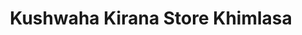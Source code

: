 ---
title: "Kushwaha Kirana  Store  Khimlasa"
url: /15-nayi-basti/kushwaha-kirana-store-khimlasa/
shop: supermarket
---